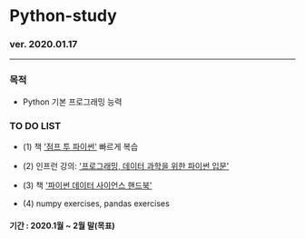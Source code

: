 # Python-study
### ver. 2020.01.17
- - -

###  목적

* Python 기본 프로그래밍 능력


###  TO DO LIST

  * (1) 책 ['점프 투 파이썬'][link1] 빠르게 복습

[link1]: https://wikidocs.net/book/1

  * (2) 인프런 강의: ['프로그래밍, 데이터 과학을 위한 파이썬 입문'][link2]

[link2]: https://www.inflearn.com/course/python-%ED%8C%8C%EC%9D%B4%EC%8D%AC-%EC%9E%85%EB%AC%B8-%EA%B0%95%EC%A2%8C#


  * (3) 책 ['파이썬 데이터 사이언스 핸드북'][link3]

[link3]: https://wikibook.co.kr/python-ds-handbook/

  * (4) numpy exercises, pandas exercises



####  기간 : 2020.1월 ~ 2월 말(목표)


